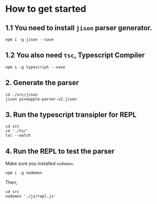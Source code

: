 # How to get started
## 1.1 You need to install `jison` parser generator.
```
npm i -g jison --save
```

## 1.2 You also need `tsc`, Typescript Compiler
```
npm i -g typescript --save
```

## 2. Generate the parser
```
cd ./src/jison
jison pineapple-parser-v2.jison
```

## 3. Run the typescript transipler for REPL
```
cd src
cd './ts/'
tsc --watch
```

## 4. Run the REPL to test the parser
Make sure you installed `nodemon`.
```
npm i -g nodemon
```
Then, 
```
cd src
nodemon './js/repl.js'
```